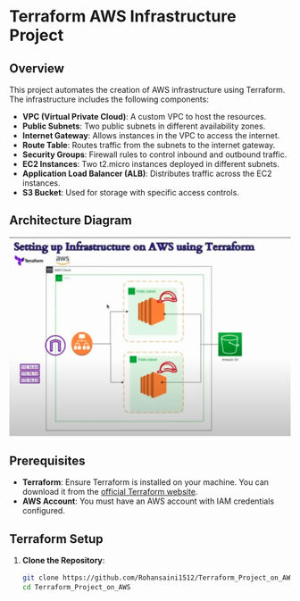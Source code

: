 # Terraform AWS Infrastructure Project

## Overview

This project automates the creation of AWS infrastructure using Terraform. The infrastructure includes the following components:

- **VPC (Virtual Private Cloud)**: A custom VPC to host the resources.
- **Public Subnets**: Two public subnets in different availability zones.
- **Internet Gateway**: Allows instances in the VPC to access the internet.
- **Route Table**: Routes traffic from the subnets to the internet gateway.
- **Security Groups**: Firewall rules to control inbound and outbound traffic.
- **EC2 Instances**: Two t2.micro instances deployed in different subnets.
- **Application Load Balancer (ALB)**: Distributes traffic across the EC2 instances.
- **S3 Bucket**: Used for storage with specific access controls.

## Architecture Diagram

![Infrastructure Diagram](./assests/terra.png)

## Prerequisites

- **Terraform**: Ensure Terraform is installed on your machine. You can download it from the [official Terraform website](https://www.terraform.io/downloads.html).
- **AWS Account**: You must have an AWS account with IAM credentials configured.

## Terraform Setup

1. **Clone the Repository**:
   ```bash
   git clone https://github.com/Rohansaini1512/Terraform_Project_on_AWS.git
   cd Terraform_Project_on_AWS
